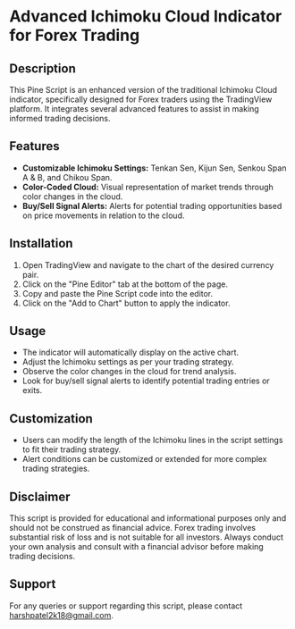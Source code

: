 # Advanced Ichimoku Cloud Indicator for Forex Trading

## Description
This Pine Script is an enhanced version of the traditional Ichimoku Cloud indicator, specifically designed for Forex traders using the TradingView platform. It integrates several advanced features to assist in making informed trading decisions.

## Features
- **Customizable Ichimoku Settings:** Tenkan Sen, Kijun Sen, Senkou Span A & B, and Chikou Span.
- **Color-Coded Cloud:** Visual representation of market trends through color changes in the cloud.
- **Buy/Sell Signal Alerts:** Alerts for potential trading opportunities based on price movements in relation to the cloud.

## Installation
1. Open TradingView and navigate to the chart of the desired currency pair.
2. Click on the "Pine Editor" tab at the bottom of the page.
3. Copy and paste the Pine Script code into the editor.
4. Click on the "Add to Chart" button to apply the indicator.

## Usage
- The indicator will automatically display on the active chart.
- Adjust the Ichimoku settings as per your trading strategy.
- Observe the color changes in the cloud for trend analysis.
- Look for buy/sell signal alerts to identify potential trading entries or exits.

## Customization
- Users can modify the length of the Ichimoku lines in the script settings to fit their trading strategy.
- Alert conditions can be customized or extended for more complex trading strategies.

## Disclaimer
This script is provided for educational and informational purposes only and should not be construed as financial advice. Forex trading involves substantial risk of loss and is not suitable for all investors. Always conduct your own analysis and consult with a financial advisor before making trading decisions.

## Support
For any queries or support regarding this script, please contact [harshpatel2k18@gmail.com](mailto:harshpatel2k18@gmail.com).
